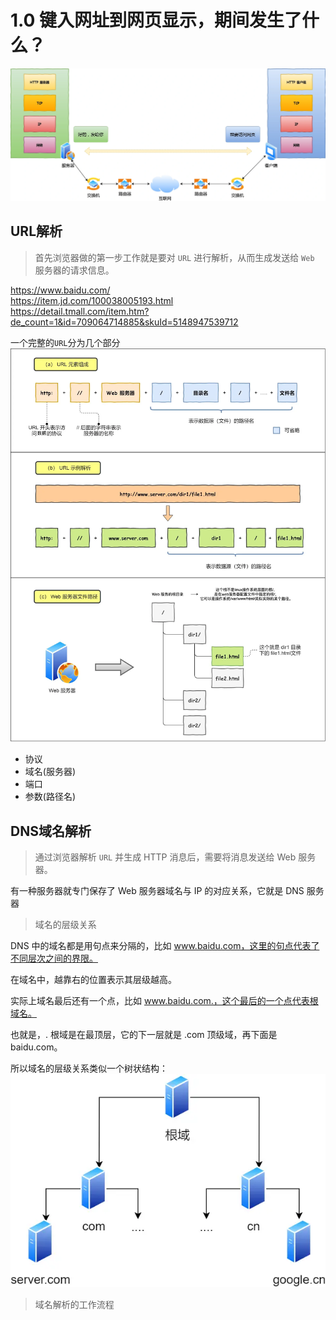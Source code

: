 # 1.0 键入网址到网页显示，期间发生了什么？ 

![简单的网络模型](httpxiaolin.webp)

## URL解析  

> 首先浏览器做的第一步工作就是要对 `URL` 进行解析，从而生成发送给 `Web` 服务器的请求信息。

<https://www.baidu.com/>  
<https://item.jd.com/100038005193.html>  
<https://detail.tmall.com/item.htm?de_count=1&id=709064714885&skuId=5148947539712> 

一个完整的`URL`分为几个部分
![url 解析](urlxiaolin.webp)
- 协议   
- 域名(服务器)
- 端口
- 参数(路径名)

## DNS域名解析

> 通过浏览器解析 `URL` 并生成 HTTP 消息后，需要将消息发送给 Web 服务器。

有一种服务器就专门保存了 Web 服务器域名与 IP 的对应关系，它就是 DNS 服务器

> 域名的层级关系  

DNS 中的域名都是用句点来分隔的，比如 www.baidu.com，这里的句点代表了不同层次之间的界限。

在域名中，越靠右的位置表示其层级越高。

实际上域名最后还有一个点，比如 www.baidu.com.，这个最后的一个点代表根域名。

也就是，. 根域是在最顶层，它的下一层就是 .com 顶级域，再下面是 baidu.com。

所以域名的层级关系类似一个树状结构：
![DNS 树状结构](dnsxiaolin.webp)

> 域名解析的工作流程  

